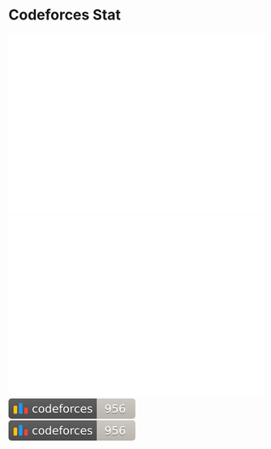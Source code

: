 # Codeforces Stat
<a href="https://github.com/swastikpandey09/cf-statsw">
<img src="https://raw.githubusercontent.com/swastikpandey09/cf-statsw/main/output/light_card.svg#gh-dark-mode-only" />
<img src="https://raw.githubusercontent.com/swastikpandey09/cf-statsw/main/output/light_card.svg" />
</a>
<br/>
<a href="https://github.com/swastikpandey09/cf-statsw">
<img src="https://raw.githubusercontent.com/swastikpandey09/cf-statsw/main/output/max_rating.svg" />
<img src="https://raw.githubusercontent.com/swastikpandey09/cf-statsw/main/output/rating.svg" />
</a>
